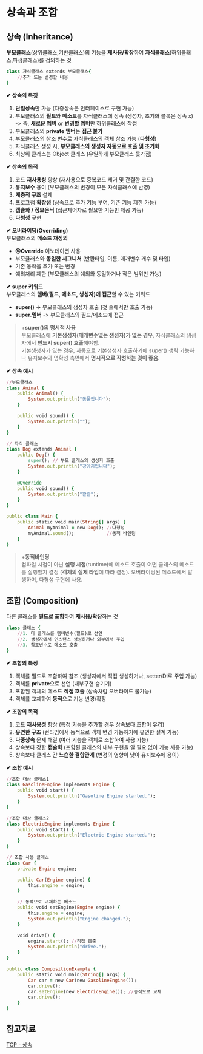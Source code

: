# **상속과 조합**
## 상속 (Inheritance)
**부모클래스**(상위클래스,기반클래스)의 기능을 **재사용/확장**하여 **자식클래스**(하위클래스,파생클래스)를 정의하는 것 
    
```ruby
class 자식클래스 extends 부모클래스{
    //추가 또는 변경할 내용
}
```
**✔ 상속의 특징**   
1. **단일상속**만 가능 (다중상속은 인터페이스로 구현 가능)
2. 부모클래스의 **필드**와 **메소드**를 자식클래스에 상속 (생성자, 초기화 블록은 상속 x)  
-> 즉, **새로운 멤버** or **변경할 멤버**만 하위클래스에 작성 
3. 부모클래스의 **private 멤버**는 **접근 불가**
4. 부모클래스의 참조 변수로 자식클래스의 객체 참조 가능 (**다형성**)
5. 자식클래스 생성 시, **부모클래스의 생성자 자동으로 호출 및 초기화** 
6. 최상위 클래스는 Object 클래스 (유일하게 부모클래스 못가짐)

**✔ 상속의 목적**
1. 코드 **재사용성** 향상 (재사용으로 중복코드 제거 및 간결한 코드) 
2. **유지보수** 용이 (부모클래스의 변경이 모든 자식클래스에 반영)
3. **계층적 구조** 설계
4. 프로그램 **확장성** (상속으로 추가 기능 부여, 기존 기능 제한 가능)
5. **캡슐화 / 정보은닉** (접근제어자로 필요한 기능만 제공 가능)
6. **다형성** 구현

**✔ 오버라이딩(Overriding)**  
부모클래스의 **메소드 재정의**   
- **@Override** 이노테이션 사용 
- 부모클래스와 **동일한 시그니처** (반환타입, 이름, 매개변수 개수 및 타입)
- 기존 동작을 추가 또는 변경 
- 예외처리 제한 (부모클래스의 예외와 동일하거나 작은 범위만 가능)

**✔ super 키워드**  
부모클래스의 **멤버(필드, 메소드, 생성자)에 접근**할 수 있는 키워드
- **super()** -> 부모클래스의 생성자 호출 (첫 줄에서만 호출 가능)
- **super.멤버** -> 부모클래스의 필드/메소드에 접근
>+**super()의 명시적 사용**  
부모클래스에 **기본생성자(매개변수없는 생성자)가 없는 경우**,
자식클래스의 생성자에서 **반드시 super() 호출**해야함.  
기본생성자가 있는 경우, 자동으로 기본생성자 호출하기에 super() 생략 가능하나 
유지보수와 명확성 측면에서 **명시적으로 작성하는 것이 좋음**.

**✔ 상속 예시** 
```ruby
//부모클래스
class Animal {
    public Animal() {
        System.out.println("동물입니다");
    }

    public void sound() {
        System.out.println("");
    }
}

// 자식 클래스
class Dog extends Animal {
    public Dog() {
        super(); // 부모 클래스의 생성자 호출
        System.out.println("강아지입니다");
    }

    @Override
    public void sound() {
        System.out.println("왈왈");
    }
}

public class Main {
    public static void main(String[] args) {
        Animal myAnimal = new Dog(); //다형성
        myAnimal.sound();            //동적 바인딩
    }
}
```
>+**동적바인딩**  
>컴파일 시점이 아닌 **실행 시점**(runtime)에 메소드 호출이 어떤 클래스의 메소드를 실행할지 결정 (**객체의 실제 타입**에 따라 결정). 오버라이딩된 메소드에서 발생하며, 다형성 구현에 사용.

## 조합 (Composition)
다른 클래스를 **필드로 포함**하여 **재사용/확장**하는 것 
    
```ruby
class 클래스 {
    //1. 타 클래스를 멤버변수(필드)로 선언
    //2. 생성자에서 인스턴스 생성하거나 외부에서 주입
    //3. 참조변수로 메소드 호출
}
```
**✔ 조합의 특징**   
1. 객체를 필드로 포함하여 참조 (생성자에서 직접 생성하거나, setter/DI로 주입 가능)
2. 객체를 **private**으로 선언 (내부구현 숨기기)
3. 포함된 객체의 메소드 **직접 호출** (상속처럼 오버라이드 불가능) 
4. 객체를 교체하여 **동적**으로 기능 변경/확장

**✔ 조합의 목적**
1. 코드 **재사용성** 향상 (특정 기능을 추가할 경우 상속보다 조합이 유리)
2. **유연한 구조** (런타임에서 동적으로 객체 변경 가능하기에 유연한 설계 가능)
2. **다중상속** 문제 해결 (여러 기능을 객체로 조합하여 사용 가능)
4. 상속보다 강한 **캡슐화** (포함된 클래스의 내부 구현을 알 필요 없이 기능 사용 가능) 
5. 상속보다 클래스 간 **느슨한 결합관계** (변경의 영향이 낮아 유지보수에 용이) 

**✔ 조합 예시** 
```ruby
//조합 대상 클래스1
class GasolineEngine implements Engine {
    public void start() {
        System.out.println("Gasoline Engine started.");
    }
}

//조합 대상 클래스2
class ElectricEngine implements Engine {
    public void start() {
        System.out.println("Electric Engine started.");
    }
}

// 조합 사용 클래스
class Car {
    private Engine engine;

    public Car(Engine engine) {
        this.engine = engine;
    }

    // 동적으로 교체하는 메소드
    public void setEngine(Engine engine) {
        this.engine = engine;
        System.out.println("Engine changed.");
    }

    void drive() {
        engine.start(); //직접 호출 
        System.out.println("drive.");
    }
}

public class CompositionExample {
    public static void main(String[] args) {
        Car car = new Car(new GasolineEngine());
        car.drive();
        car.setEngine(new ElectricEngine()); //동적으로 교체 
        car.drive();
    }
}
```

## 참고자료 
[TCP - 상속](https://www.tcpschool.com/java/java_inheritance_concept#google_vignette)
